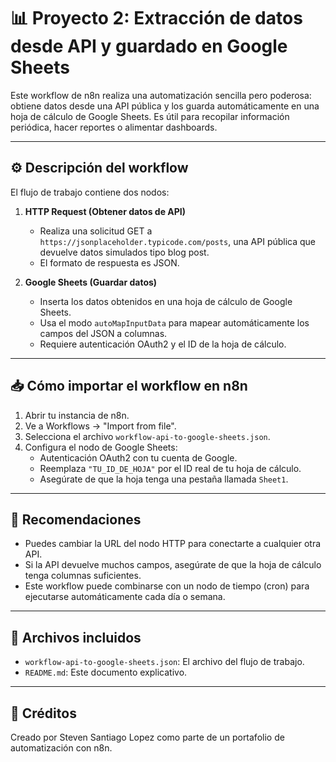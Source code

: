 # 📊 Proyecto 2: Extracción de datos desde API y guardado en Google Sheets

Este workflow de n8n realiza una automatización sencilla pero poderosa: obtiene datos desde una API pública y los guarda automáticamente en una hoja de cálculo de Google Sheets. Es útil para recopilar información periódica, hacer reportes o alimentar dashboards.

---

## ⚙️ Descripción del workflow

El flujo de trabajo contiene dos nodos:

1. **HTTP Request (Obtener datos de API)**  
   - Realiza una solicitud GET a `https://jsonplaceholder.typicode.com/posts`, una API pública que devuelve datos simulados tipo blog post.
   - El formato de respuesta es JSON.

2. **Google Sheets (Guardar datos)**  
   - Inserta los datos obtenidos en una hoja de cálculo de Google Sheets.
   - Usa el modo `autoMapInputData` para mapear automáticamente los campos del JSON a columnas.
   - Requiere autenticación OAuth2 y el ID de la hoja de cálculo.

---

## 📥 Cómo importar el workflow en n8n

1. Abrir tu instancia de n8n.
2. Ve a Workflows → "Import from file".
3. Selecciona el archivo `workflow-api-to-google-sheets.json`.
4. Configura el nodo de Google Sheets:
   - Autenticación OAuth2 con tu cuenta de Google.
   - Reemplaza `"TU_ID_DE_HOJA"` por el ID real de tu hoja de cálculo.
   - Asegúrate de que la hoja tenga una pestaña llamada `Sheet1`.

---

## 🧪 Recomendaciones

- Puedes cambiar la URL del nodo HTTP para conectarte a cualquier otra API.
- Si la API devuelve muchos campos, asegúrate de que la hoja de cálculo tenga columnas suficientes.
- Este workflow puede combinarse con un nodo de tiempo (cron) para ejecutarse automáticamente cada día o semana.

---

## 📁 Archivos incluidos

- `workflow-api-to-google-sheets.json`: El archivo del flujo de trabajo.
- `README.md`: Este documento explicativo.

---

## 🧠 Créditos

Creado por Steven Santiago Lopez como parte de un portafolio de automatización con n8n.
